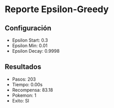 # Reporte Epsilon-Greedy
## Configuración
- Epsilon Start: 0.3
- Epsilon Min: 0.01
- Epsilon Decay: 0.9998

## Resultados
- Pasos: 203
- Tiempo: 0.00s
- Recompensa: 83.18
- Pokemon: 1
- Exito: SI
